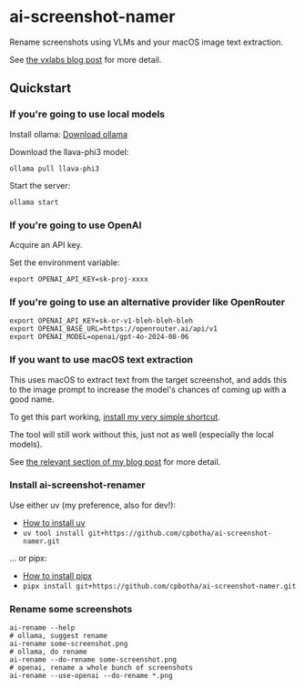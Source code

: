 # ai-screenshot-namer

Rename screenshots using VLMs and your macOS image text extraction.

See [the vxlabs blog post](https://vxlabs.com/2024/05/25/ai-screenshot-renamer-with-ollama-llava-gpt-4o-and-macos-ocr/) for more detail.

## Quickstart

### If you're going to use local models

Install ollama: [Download ollama](https://ollama.com/download)

Download the llava-phi3 model:

```shell
ollama pull llava-phi3
```

Start the server:

```shell
ollama start
```

### If you're going to use OpenAI

Acquire an API key.

Set the environment variable:

```shell
export OPENAI_API_KEY=sk-proj-xxxx
```

### If you're going to use an alternative provider like OpenRouter

```shell
export OPENAI_API_KEY=sk-or-v1-bleh-bleh-bleh
export OPENAI_BASE_URL=https://openrouter.ai/api/v1
export OPENAI_MODEL=openai/gpt-4o-2024-08-06
```

### If you want to use macOS text extraction

This uses macOS to extract text from the target screenshot, and adds this to the image prompt to increase the model's chances of coming up with a good name.

To get this part working, [install my very simple shortcut](https://www.icloud.com/shortcuts/8ca57fbab726476f90c85f40fa7b40f2).

The tool will still work without this, just not as well (especially the local models).

See [the relevant section of my blog post](https://vxlabs.com/2024/05/25/ai-screenshot-renamer-with-ollama-llava-gpt-4o-and-macos-ocr/#macos-shortcut-for-command-line-extraction-of-text-from-images) for more detail.

### Install ai-screenshot-renamer

Use either uv (my preference, also for dev!):

- [How to install uv](https://docs.astral.sh/uv/getting-started/installation/)
- `uv tool install git+https://github.com/cpbotha/ai-screenshot-namer.git`

... or pipx:

- [How to install pipx](https://pipx.pypa.io/stable/installation/#installing-pipx)
- `pipx install git+https://github.com/cpbotha/ai-screenshot-namer.git`

### Rename some screenshots

```shell
ai-rename --help
# ollama, suggest rename
ai-rename some-screenshot.png
# ollama, do rename
ai-rename --do-rename some-screenshot.png
# openai, rename a whole bunch of screenshots
ai-rename --use-openai --do-rename *.png
```

